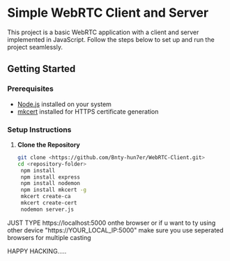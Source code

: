 # Simple WebRTC Client and Server  

This project is a basic WebRTC application with a client and server implemented in JavaScript. Follow the steps below to set up and run the project seamlessly.  

## Getting Started  

### Prerequisites  
- [Node.js](https://nodejs.org/) installed on your system  
- [mkcert](https://github.com/FiloSottile/mkcert) installed for HTTPS certificate generation  

### Setup Instructions  

1. **Clone the Repository**  
   ```bash
   git clone <https://github.com/Bnty-hun7er/WebRTC-Client.git>
   cd <repository-folder>
    npm install
    npm install express
    npm install nodemon
    npm install mkcert -g
    mkcert create-ca
    mkcert create-cert
    nodemon server.js

JUST TYPE   https://localhost:5000 onthe browser 
            or if u want to ty using other device "https://YOUR_LOCAL_IP:5000"
            make sure you use seperated browsers for multiple casting 
    


HAPPY HACKING.....


